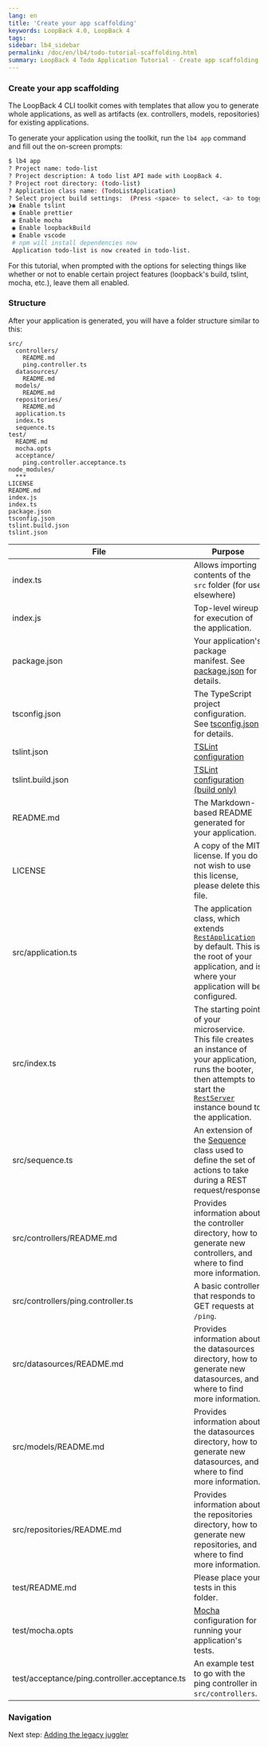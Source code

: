 ```yaml
---
lang: en
title: 'Create your app scaffolding'
keywords: LoopBack 4.0, LoopBack 4
tags:
sidebar: lb4_sidebar
permalink: /doc/en/lb4/todo-tutorial-scaffolding.html
summary: LoopBack 4 Todo Application Tutorial - Create app scaffolding
---
```


### Create your app scaffolding

The LoopBack 4 CLI toolkit comes with templates that allow you to generate whole
applications, as well as artifacts (ex. controllers, models, repositories) for
existing applications.

To generate your application using the toolkit, run the `lb4 app` command and
fill out the on-screen prompts:

```sh
$ lb4 app
? Project name: todo-list
? Project description: A todo list API made with LoopBack 4.
? Project root directory: (todo-list)
? Application class name: (TodoListApplication)
? Select project build settings:  (Press <space> to select, <a> to toggle all, <i> to inverse selection)
❯◉ Enable tslint
 ◉ Enable prettier
 ◉ Enable mocha
 ◉ Enable loopbackBuild
 ◉ Enable vscode
 # npm will install dependencies now
 Application todo-list is now created in todo-list.
```

For this tutorial, when prompted with the options for selecting things like
whether or not to enable certain project features (loopback's build, tslint,
mocha, etc.), leave them all enabled.

### Structure

After your application is generated, you will have a folder structure similar to
this:

```text
src/
  controllers/
    README.md
    ping.controller.ts
  datasources/
    README.md
  models/
    README.md
  repositories/
    README.md
  application.ts
  index.ts
  sequence.ts
test/
  README.md
  mocha.opts
  acceptance/
    ping.controller.acceptance.ts
node_modules/
  ***
LICENSE
README.md
index.js
index.ts
package.json
tsconfig.json
tslint.build.json
tslint.json
```

| File                                          | Purpose                                                                                                                                                                                                                                               |
| --------------------------------------------- | ----------------------------------------------------------------------------------------------------------------------------------------------------------------------------------------------------------------------------------------------------- |
| index.ts                                      | Allows importing contents of the `src` folder (for use elsewhere)                                                                                                                                                                                     |
| index.js                                      | Top-level wireup for execution of the application.                                                                                                                                                                                                    |
| package.json                                  | Your application's package manifest. See [package.json](https://docs.npmjs.com/files/package.json) for details.                                                                                                                                       |
| tsconfig.json                                 | The TypeScript project configuration. See [tsconfig.json](http://www.typescriptlang.org/docs/handbook/tsconfig-json.html) for details.                                                                                                                |
| tslint.json                                   | [TSLint configuration](https://palantir.github.io/tslint/usage/tslint-json/)                                                                                                                                                                          |
| tslint.build.json                             | [TSLint configuration (build only)](https://palantir.github.io/tslint/usage/tslint-json/)                                                                                                                                                             |
| README.md                                     | The Markdown-based README generated for your application.                                                                                                                                                                                             |
| LICENSE                                       | A copy of the MIT license. If you do not wish to use this license, please delete this file.                                                                                                                                                           |
| src/application.ts                            | The application class, which extends [`RestApplication`](http://apidocs.strongloop.com/@loopback%2frest/#RestApplication) by default. This is the root of your application, and is where your application will be configured.                         |
| src/index.ts                                  | The starting point of your microservice. This file creates an instance of your application, runs the booter, then attempts to start the [`RestServer`](http://apidocs.strongloop.com/@loopback%2frest/#RestServer) instance bound to the application. |
| src/sequence.ts                               | An extension of the [Sequence](Sequence.md) class used to define the set of actions to take during a REST request/response.                                                                                                                           |
| src/controllers/README.md                     | Provides information about the controller directory, how to generate new controllers, and where to find more information.                                                                                                                             |
| src/controllers/ping.controller.ts            | A basic controller that responds to GET requests at `/ping`.                                                                                                                                                                                          |
| src/datasources/README.md                     | Provides information about the datasources directory, how to generate new datasources, and where to find more information.                                                                                                                            |
| src/models/README.md                          | Provides information about the datasources directory, how to generate new datasources, and where to find more information.                                                                                                                            |
| src/repositories/README.md                    | Provides information about the repositories directory, how to generate new repositories, and where to find more information.                                                                                                                          |
| test/README.md                                | Please place your tests in this folder.                                                                                                                                                                                                               |
| test/mocha.opts                               | [Mocha](https://mochajs.org/) configuration for running your application's tests.                                                                                                                                                                     |
| test/acceptance/ping.controller.acceptance.ts | An example test to go with the ping controller in `src/controllers`.                                                                                                                                                                                  |

### Navigation

Next step: [Adding the legacy juggler](todo-tutorial-juggler.md)
